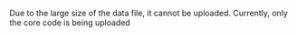 Due to the large size of the data file, it cannot be uploaded. Currently, only the core code is being uploaded
